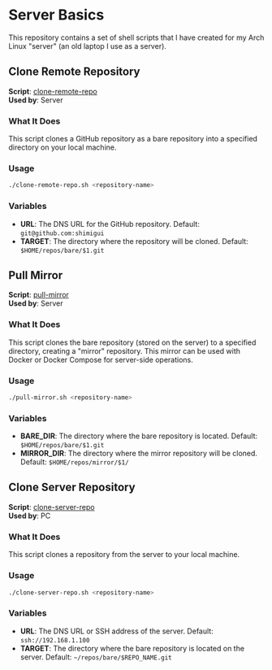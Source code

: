 # Server Basics
This repository contains a set of shell scripts that I have created for my Arch Linux "server" (an old laptop I use as a server).

## Clone Remote Repository
**Script**: [clone-remote-repo](./clone-remote-repo.sh)  
**Used by**: Server

### What It Does
This script clones a GitHub repository as a bare repository into a specified directory on your local machine.

### Usage
```bash
./clone-remote-repo.sh <repository-name>
```

### Variables
- **URL**: The DNS URL for the GitHub repository. Default: `git@github.com:shimigui`
- **TARGET**: The directory where the repository will be cloned. Default: `$HOME/repos/bare/$1.git`

## Pull Mirror
**Script**: [pull-mirror](./pull-mirror.sh)  
**Used by**: Server

### What It Does
This script clones the bare repository (stored on the server) to a specified directory, creating a "mirror" repository. This mirror can be used with Docker or Docker Compose for server-side operations.

### Usage
```bash
./pull-mirror.sh <repository-name>
```

### Variables
- **BARE_DIR**: The directory where the bare repository is located. Default: `$HOME/repos/bare/$1.git`
- **MIRROR_DIR**: The directory where the mirror repository will be cloned. Default: `$HOME/repos/mirror/$1/`

## Clone Server Repository
**Script**: [clone-server-repo](./clone-server-repo.sh)  
**Used by**: PC

### What It Does
This script clones a repository from the server to your local machine.

### Usage
```bash
./clone-server-repo.sh <repository-name>
```

### Variables
- **URL**: The DNS URL or SSH address of the server. Default: `ssh://192.168.1.100`
- **TARGET**: The directory where the bare repository is located on the server. Default: `~/repos/bare/$REPO_NAME.git`
